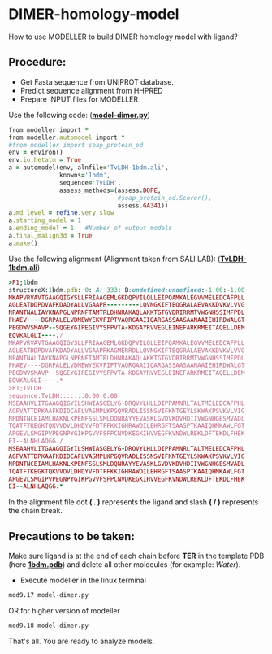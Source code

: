 # DIMER-homology-model
How to use MODELLER to build DIMER homology model with ligand?

## Procedure:
- Get Fasta sequence from UNIPROT database.
- Predict sequence alignment from HHPRED
- Prepare INPUT files for MODELLER

Use the following code: (**<a href="https://github.com/mangeshdamre/DIMER-homology-model/blob/main/model-dimer.py" target="_blank">model-dimer.py</a>**)
```ruby
from modeller import *
from modeller.automodel import *
#from modeller import soap_protein_od
env = environ()
env.io.hetatm = True
a = automodel(env, alnfile='TvLDH-1bdm.ali',
              knowns='1bdm',
              sequence='TvLDH',
              assess_methods=(assess.DOPE,
                              #soap_protein_od.Scorer(),
                              assess.GA341))
a.md_level = refine.very_slow
a.starting_model = 1
a.ending_model = 1   #Number of output models
a.final_malign3d = True
a.make()
```

Use the following alignment (Alignment taken from SALI LAB): (**<a href="https://github.com/mangeshdamre/DIMER-homology-model/blob/main/TvLDH-1bdm.ali" target="_blank">TvLDH-1bdm.ali</a>**)
```ruby
>P1;1bdm
structureX:1bdm.pdb: 0: A: 333: B:undefined:undefined:-1.00:-1.00
MKAPVRVAVTGAAGQIGYSLLFRIAAGEMLGKDQPVILQLLEIPQAMKALEGVVMELEDCAFPLL
AGLEATDDPDVAFKDADYALLVGAAPR---------LQVNGKIFTEQGRALAEVAKKDVKVLVVG
NPANTNALIAYKNAPGLNPRNFTAMTRLDHNRAKAQLAKKTGTGVDRIRRMTVWGNHSSIMFPDL
FHAEV----DGRPALELVDMEWYEKVFIPTVAQRGAAIIQARGASSAASAANAAIEHIRDWALGT
PEGDWVSMAVP--SQGEYGIPEGIVYSFPVTA-KDGAYRVVEGLEINEFARKRMEITAQELLDEM
EQVKALGLI----./
MKAPVRVAVTGAAGQIGYSLLFRIAAGEMLGKDQPVILQLLEIPQAMKALEGVVMELEDCAFPLL
AGLEATDDPDVAFKDADYALLVGAAPRKAGMERRDLLQVNGKIFTEQGRALAEVAKKDVKVLVVG
NPANTNALIAYKNAPGLNPRNFTAMTRLDHNRAKAQLAKKTGTGVDRIRRMTVWGNHSSIMFPDL
FHAEV----DGRPALELVDMEWYEKVFIPTVAQRGAAIIQARGASSAASAANAAIEHIRDWALGT
PEGDWVSMAVP--SQGEYGIPEGIVYSFPVTA-KDGAYRVVEGLEINEFARKRMEITAQELLDEM
EQVKALGLI----.*
>P1;TvLDH
sequence:TvLDH:::::::0.00:0.00
MSEAAHVLITGAAGQIGYILSHWIASGELYG-DRQVYLHLLDIPPAMNRLTALTMELEDCAFPHL
AGFVATTDPKAAFKDIDCAFLVASMPLKPGQVRADLISSNSVIFKNTGEYLSKWAKPSVKVLVIG
NPDNTNCEIAMLHAKNLKPENFSSLSMLDQNRAYYEVASKLGVDVKDVHDIIVWGNHGESMVADL
TQATFTKEGKTQKVVDVLDHDYVFDTFFKKIGHRAWDILEHRGFTSAASPTKAAIQHMKAWLFGT
APGEVLSMGIPVPEGNPYGIKPGVVFSFPCNVDKEGKIHVVEGFKVNDWLREKLDFTEKDLFHEK
EI--ALNHLAQGG./
MSEAAHVLITGAAGQIGYILSHWIASGELYG-DRQVYLHLLDIPPAMNRLTALTMELEDCAFPHL
AGFVATTDPKAAFKDIDCAFLVASMPLKPGQVRADLISSNSVIFKNTGEYLSKWAKPSVKVLVIG
NPDNTNCEIAMLHAKNLKPENFSSLSMLDQNRAYYEVASKLGVDVKDVHDIIVWGNHGESMVADL
TQATFTKEGKTQKVVDVLDHDYVFDTFFKKIGHRAWDILEHRGFTSAASPTKAAIQHMKAWLFGT
APGEVLSMGIPVPEGNPYGIKPGVVFSFPCNVDKEGKIHVVEGFKVNDWLREKLDFTEKDLFHEK
EI--ALNHLAQGG.*
```

In the alignment file dot **( . )** represents the ligand and slash **( / )** represents the chain break.

## Precautions to be taken:
Make sure ligand is at the end of each chain before **TER** in the template PDB (here **<a href="https://www.rcsb.org/structure/1bdm" target="_blank">1bdm.pdb</a>**) and delete all other molecules (for example: *Water*).
- Execute modeller in the linux terminal
```sh
mod9.17 model-dimer.py
```
OR  for higher version of modeller
```sh
mod9.18 model-dimer.py
```

That's all. You are ready to analyze models.
